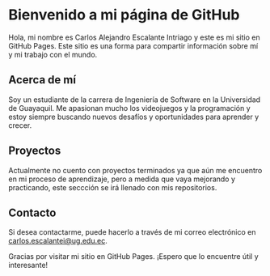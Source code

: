 # Bienvenido a mi página de GitHub



Hola, mi nombre es Carlos Alejandro Escalante Intriago y este es mi sitio en GitHub Pages. Este sitio es una forma para compartir información sobre mí y mi trabajo con el mundo.



## Acerca de mí



Soy un estudiante de la carrera de Ingeniería de Software en la Universidad de Guayaquil. Me apasionan mucho los videojuegos y la programación y estoy siempre buscando nuevos desafíos y oportunidades para aprender y crecer.



## Proyectos


Actualmente no cuento con proyectos terminados ya que aún me encuentro en mi proceso de aprendizaje, pero a medida que vaya mejorando y practicando, este seccción se irá llenado con mis repositorios.



## Contacto



Si desea contactarme, puede hacerlo a través de mi correo electrónico en carlos.escalantei@ug.edu.ec.



Gracias por visitar mi sitio en GitHub Pages. ¡Espero que lo encuentre útil y interesante!

